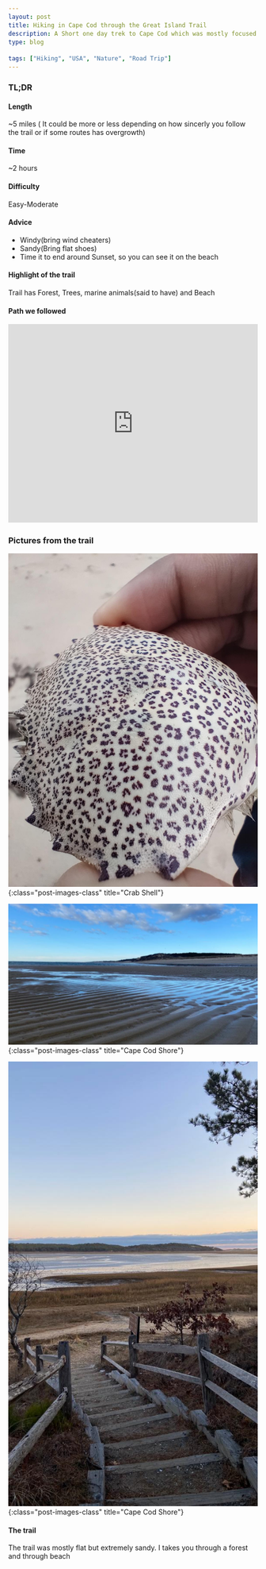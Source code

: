 ```yaml
---
layout: post
title: Hiking in Cape Cod through the Great Island Trail
description: A Short one day trek to Cape Cod which was mostly focused on hiking to explore the area.
type: blog

tags: ["Hiking", "USA", "Nature", "Road Trip"]
---
```


### TL;DR
#### Length
~5 miles ( It could be more or less depending on how sincerly you follow the trail or if some routes has overgrowth)

#### Time
~2 hours

#### Difficulty
Easy-Moderate

#### Advice
* Windy(bring wind cheaters)
* Sandy(Bring flat shoes)
* Time it to end around Sunset, so you can see it on the beach


#### Highlight of the trail
Trail has Forest, Trees, marine animals(said to have) and Beach


#### Path we followed

<iframe class="alltrails" src="https://www.alltrails.com/widget/trail/us/massachusetts/great-island-trail?u=i" width="100%" height="400" frameborder="0" scrolling="no" marginheight="0" marginwidth="0" title="AllTrails: Trail Guides and Maps for Hiking, Camping, and Running"></iframe>



### Pictures from the trail

![Crab shell I found at the shore](/assets/images/cape_cod_crab_shell.jpg){:class="post-images-class" title="Crab Shell"}

![Shore](/assets/images/cape_cod_shore.jpeg){:class="post-images-class" title="Cape Cod Shore"}

![Stairs to after the trek starts](/assets/images/cape_cod_stairs.jpeg){:class="post-images-class" title="Cape Cod Shore"}

#### The trail
The trail was mostly flat but extremely sandy. I takes you through a forest and through beach